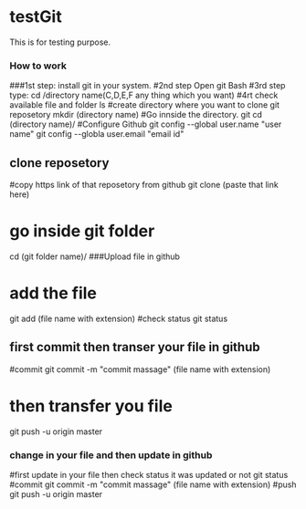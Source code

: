 # testGit
This is for  testing  purpose.
### How to work 
###1st step:
install git in your system.
#2nd step
Open git Bash
#3rd step
type: cd /directory name(C,D,E,F any thing which you want)
#4rt check available file and folder
ls
#create directory where you want to clone git reposetory
mkdir (directory name)
#Go innside the directory.
git cd (directory name)/
#Configure Github
git config --global user.name "user name"
git config --globla user.email "email id"
## clone reposetory
#copy https link of that reposetory from github
git clone (paste that link here)
# go inside git folder
cd (git folder name)/
###Upload file in github
# add the file
git add (file name with extension)
#check status
git status
## first commit then transer your file in github
#commit
git commit -m "commit massage" (file name with extension)
# then transfer you file
git push -u origin master

### change in your file and then update in github
#first update in your file then check  status it was updated or not 
git status
#commit
git commit -m "commit massage" (file name with  extension)
#push
git push -u origin master



